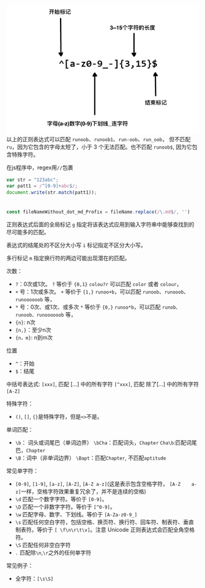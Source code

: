 ![picture 1](../../../images/275bcc66bee23b340f87f7a42182610d63d858aacc6123748d4d8449f46540e7.png)  
以上的正则表达式可以匹配 `runoob`、`runoob1`、`run-oob`、`run_oob`， 但不匹配 `ru`，因为它包含的字母太短了，小于 3 个无法匹配。也不匹配 `runoob$`, 因为它包含特殊字符。

在js程序中，regex用`//`包裹
```js
var str = "123abc";
var patt1 = /^[0-9]+abc$/;
document.write(str.match(patt1));


const fileNameWithout_dot_md_Profix = fileName.replace(/\.md$/, '')
```
正则表达式后面的全局标记 `g` 指定将该表达式应用到输入字符串中能够查找到的尽可能多的匹配。

表达式的结尾处的不区分大小写 `i` 标记指定不区分大小写。

多行标记 `m` 指定换行符的两边可能出现潜在的匹配。


次数：
- `?`：0次或1次。
  `?` 等价于 `{0,1}`
  `colou?r` 可以匹配 `color` 或者 `colour`，
- `+` 号：1次或多次。
  `+` 等价于 `{1,}`
  `runoo+b`，可以匹配 `runoob`、`runooob`、`runoooooob` 等，
- `*` 号：0次、或1次、或多次
  `*` 等价于 `{0,}`
  `runoo*b`，可以匹配 `runob、runoob、runoooooob` 等，
- `{n}`: n次
- `{n,}`：至少n次
- `{n，m}`: n到m次


位置
- `^`：开始
- `$`：结尾


中括号表达式:
`[xxx]`, 匹配 [...] 中的所有字符
`[^xxx]`, 匹配 除了[...] 中的所有字符
`[A-Z]`

特殊字符：
- `()`, `[]`, `{}`是特殊字符，但是`<>`不是。


单词匹配：
- `\b`： 词头或词尾巴（单词边界）
  `\bCha`：匹配词头，`Chapter`
  `Cha\b`:匹配词尾巴，`Chapter`
- `\B`：词中（非单词边界）
  `\Bapt`：匹配`Chapter`, 不匹配`aptitude`

常见单字符：
- `[0-9]`, `[1-9]`, `[a-z]`, `[A-Z]`, `[A-Z a-z]`(这是表示包含空格字符， `[A-Z    a-z]`一样，空格字符效果重复冗余了，并不是连续的空格)
- `\d`
  匹配一个数字字符。等价于 `[0-9]`。
- `\D`
  匹配一个非数字字符。等价于 `[^0-9]`。
- `\w`
  匹配字母、数字、下划线。等价于 `[A-Za-z0-9_]` 
- `\s`
  匹配任何空白字符，包括空格、换页符、换行符、回车符、制表符、垂直制表符。等价于 `[ \f\n\r\t\v]`。注意 Unicode 正则表达式会匹配全角空格符。
- `\S`
  匹配任何非空白字符
- `.`
  匹配除`\n`,`\r`之外的任何单字符

常见例子：
- 全字符：`[\s\S]`